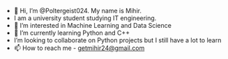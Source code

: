 - 👋 Hi, I’m @Poltergeist024. My name is Mihir.
- I am a university student studying IT engineering.
- 👀 I’m interested in Machine Learning and Data Science
- 🌱 I’m currently learning Python and C++
- I’m looking to collaborate on Python projects but I still have a lot to learn
- 📫 How to reach me - getmihir24@gmail.com

<!---
Poltergeist024/Poltergeist024 is a ✨ special ✨ repository because its `README.md` (this file) appears on your GitHub profile.
You can click the Preview link to take a look at your changes.
--->
